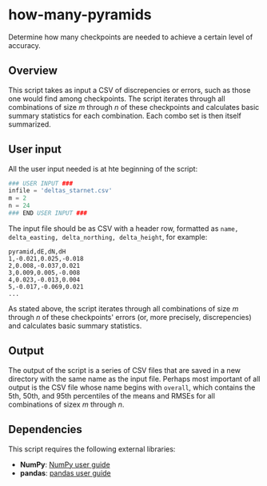 # how-many-pyramids

Determine how many checkpoints are needed to achieve a certain level of accuracy.

## Overview

This script takes as input a CSV of discrepencies or errors, such as those one would find among checkpoints. The script iterates through all combinations of size *m* through *n* of these checkpoints and calculates basic summary statistics for each combination. Each combo set is then itself summarized.

## User input

All the user input needed is at hte beginning of the script:

```py
### USER INPUT ###
infile = 'deltas_starnet.csv'
m = 2
n = 24
### END USER INPUT ###
```

The input file should be as CSV with a header row, formatted as `name, delta_easting, delta_northing, delta_height`, for example:

```
pyramid,dE,dN,dH
1,-0.021,0.025,-0.018
2,0.008,-0.037,0.021
3,0.009,0.005,-0.008
4,0.023,-0.013,0.004
5,-0.017,-0.069,0.021
...
```

As stated above, the script iterates through all combinations of size *m* through *n* of these checkpoints' errors (or, more precisely, discrepencies) and calculates basic summary statistics.

## Output
The output of the script is a series of CSV files that are saved in a new directory with the same name as the input file. Perhaps most important of all output is the CSV file whose name begins with `overall`, which contains the 5th, 50th, and 95th percentiles of the means and RMSEs for all combinations of sizex *m* through *n*.

## Dependencies
This script requires the following external libraries:

- **NumPy**: [NumPy user guide](https://numpy.org/doc/stable/)
- **pandas**: [pandas user guide](https://pandas.pydata.org/docs/user_guide/index.html)
